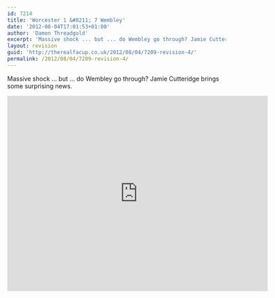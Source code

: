 ```yaml
---
id: 7214
title: 'Worcester 1 &#8211; 7 Wembley'
date: '2012-08-04T17:01:53+01:00'
author: 'Damon Threadgold'
excerpt: 'Massive shock ... but ... do Wembley go through? Jamie Cutteridge brings some surprising news.'
layout: revision
guid: 'http://therealfacup.co.uk/2012/08/04/7209-revision-4/'
permalink: /2012/08/04/7209-revision-4/
---
```


Massive shock … but … do Wembley go through? Jamie Cutteridge brings some surprising news.

<iframe frameborder="0" height="450" src="http://www.youtube.com/embed/2692P13drn4" width="600"></iframe>